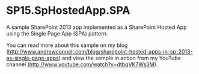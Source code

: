SP15.SpHostedApp.SPA
====================

A sample SharePoint 2013 app implemented as a SharePoint Hosted App using the Single Page App (SPA) pattern.

You can read more about this sample on my blog (http://www.andrewconnell.com/blog/sharepoint-hosted-apps-in-sp-2013-as-single-page-apps) and view the sample in action from my YouTube channel (http://www.youtube.com/watch?v=dtbqVK7Ws3M).
